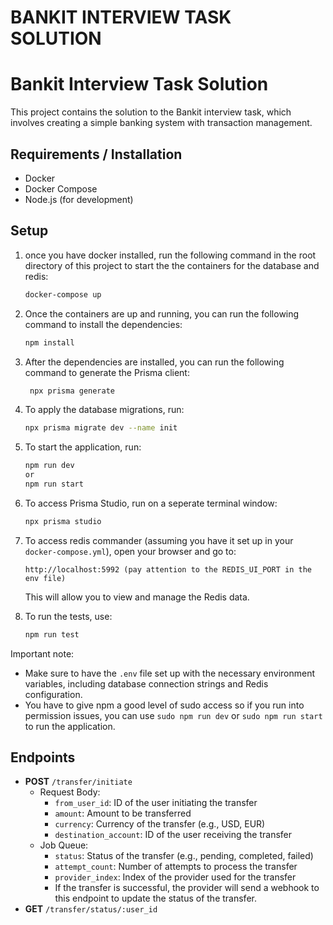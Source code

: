 # BANKIT INTERVIEW TASK SOLUTION

# Bankit Interview Task Solution

This project contains the solution to the Bankit interview task, which involves creating a simple banking system with transaction management.

## Requirements / Installation

- Docker
- Docker Compose
- Node.js (for development)


## Setup

1. once you have docker installed, run the following command in the root directory of this project to start the the containers for the database and redis:

   ```bash
   docker-compose up
   ```
2. Once the containers are up and running, you can run the following command to install the dependencies:

   ```bash
   npm install
   ```
3. After the dependencies are installed, you can run the following command to generate the Prisma client:

   ```bash
    npx prisma generate
    ```
4. To apply the database migrations, run:
    ```bash
    npx prisma migrate dev --name init
    ```
5. To start the application, run:
    ```bash
    npm run dev
    or 
    npm run start
    ```
6. To access Prisma Studio, run on a seperate terminal window:
    ```bash
    npx prisma studio
    ```
7. To access redis commander (assuming you have it set up in your `docker-compose.yml`), open your browser and go to:
    ```
    http://localhost:5992 (pay attention to the REDIS_UI_PORT in the env file)
    ```
   This will allow you to view and manage the Redis data.

8. To run the tests, use:
    ```bash
    npm run test
    ```

Important note: 
- Make sure to have the `.env` file set up with the necessary environment variables, including database connection strings and Redis configuration.
- You have to give npm a good level of sudo access so if you run into permission issues, you can use `sudo npm run dev` or `sudo npm run start` to run the application.

## Endpoints
- **POST** `/transfer/initiate`
  - Request Body:
    - `from_user_id`: ID of the user initiating the transfer
    - `amount`: Amount to be transferred
    - `currency`: Currency of the transfer (e.g., USD, EUR)
    - `destination_account`: ID of the user receiving the transfer
  - Job Queue:
    - `status`: Status of the transfer (e.g., pending, completed, failed)
    - `attempt_count`: Number of attempts to process the transfer
    - `provider_index`: Index of the provider used for the transfer
    - If the transfer is successful, the provider will send a webhook to this endpoint to update the status of the transfer.
- **GET** `/transfer/status/:user_id`
